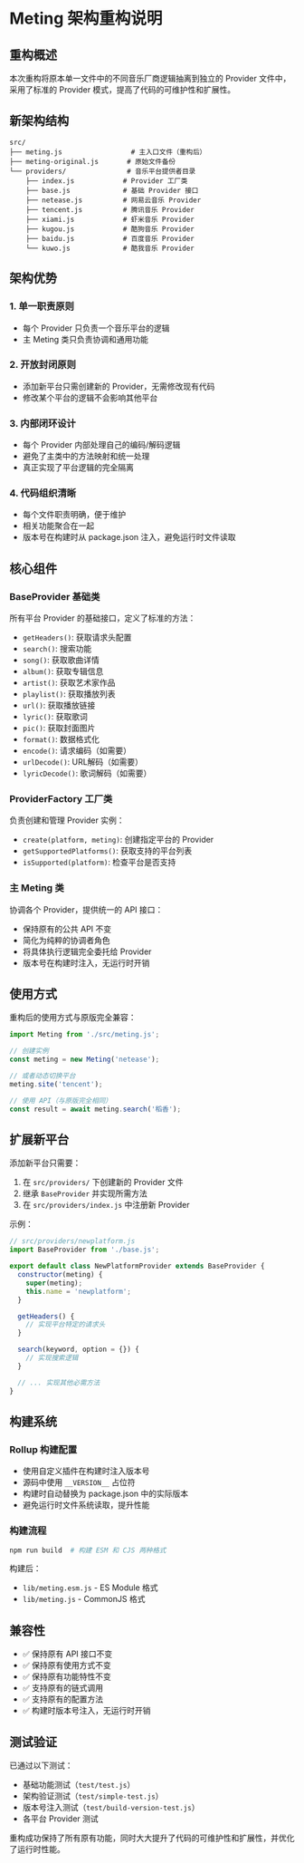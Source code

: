 # Meting 架构重构说明

## 重构概述

本次重构将原本单一文件中的不同音乐厂商逻辑抽离到独立的 Provider 文件中，采用了标准的 Provider 模式，提高了代码的可维护性和扩展性。

## 新架构结构

```
src/
├── meting.js                 # 主入口文件（重构后）
├── meting-original.js       # 原始文件备份
└── providers/               # 音乐平台提供者目录
    ├── index.js            # Provider 工厂类
    ├── base.js             # 基础 Provider 接口
    ├── netease.js          # 网易云音乐 Provider
    ├── tencent.js          # 腾讯音乐 Provider
    ├── xiami.js            # 虾米音乐 Provider
    ├── kugou.js            # 酷狗音乐 Provider
    ├── baidu.js            # 百度音乐 Provider
    └── kuwo.js             # 酷我音乐 Provider
```

## 架构优势

### 1. 单一职责原则
- 每个 Provider 只负责一个音乐平台的逻辑
- 主 Meting 类只负责协调和通用功能

### 2. 开放封闭原则
- 添加新平台只需创建新的 Provider，无需修改现有代码
- 修改某个平台的逻辑不会影响其他平台

### 3. 内部闭环设计
- 每个 Provider 内部处理自己的编码/解码逻辑
- 避免了主类中的方法映射和统一处理
- 真正实现了平台逻辑的完全隔离

### 4. 代码组织清晰
- 每个文件职责明确，便于维护
- 相关功能聚合在一起
- 版本号在构建时从 package.json 注入，避免运行时文件读取

## 核心组件

### BaseProvider 基础类
所有平台 Provider 的基础接口，定义了标准的方法：
- `getHeaders()`: 获取请求头配置
- `search()`: 搜索功能
- `song()`: 获取歌曲详情
- `album()`: 获取专辑信息
- `artist()`: 获取艺术家作品
- `playlist()`: 获取播放列表
- `url()`: 获取播放链接
- `lyric()`: 获取歌词
- `pic()`: 获取封面图片
- `format()`: 数据格式化
- `encode()`: 请求编码（如需要）
- `urlDecode()`: URL解码（如需要）
- `lyricDecode()`: 歌词解码（如需要）

### ProviderFactory 工厂类
负责创建和管理 Provider 实例：
- `create(platform, meting)`: 创建指定平台的 Provider
- `getSupportedPlatforms()`: 获取支持的平台列表
- `isSupported(platform)`: 检查平台是否支持

### 主 Meting 类
协调各个 Provider，提供统一的 API 接口：
- 保持原有的公共 API 不变
- 简化为纯粹的协调者角色
- 将具体执行逻辑完全委托给 Provider
- 版本号在构建时注入，无运行时开销

## 使用方式

重构后的使用方式与原版完全兼容：

```javascript
import Meting from './src/meting.js';

// 创建实例
const meting = new Meting('netease');

// 或者动态切换平台
meting.site('tencent');

// 使用 API（与原版完全相同）
const result = await meting.search('稻香');
```

## 扩展新平台

添加新平台只需要：

1. 在 `src/providers/` 下创建新的 Provider 文件
2. 继承 `BaseProvider` 并实现所需方法
3. 在 `src/providers/index.js` 中注册新 Provider

示例：
```javascript
// src/providers/newplatform.js
import BaseProvider from './base.js';

export default class NewPlatformProvider extends BaseProvider {
  constructor(meting) {
    super(meting);
    this.name = 'newplatform';
  }

  getHeaders() {
    // 实现平台特定的请求头
  }

  search(keyword, option = {}) {
    // 实现搜索逻辑
  }

  // ... 实现其他必需方法
}
```

## 构建系统

### Rollup 构建配置
- 使用自定义插件在构建时注入版本号
- 源码中使用 `__VERSION__` 占位符
- 构建时自动替换为 package.json 中的实际版本
- 避免运行时文件系统读取，提升性能

### 构建流程
```bash
npm run build  # 构建 ESM 和 CJS 两种格式
```

构建后：
- `lib/meting.esm.js` - ES Module 格式
- `lib/meting.js` - CommonJS 格式

## 兼容性

- ✅ 保持原有 API 接口不变
- ✅ 保持原有使用方式不变
- ✅ 保持原有功能特性不变
- ✅ 支持原有的链式调用
- ✅ 支持原有的配置方法
- ✅ 构建时版本号注入，无运行时开销

## 测试验证

已通过以下测试：
- 基础功能测试（`test/test.js`）
- 架构验证测试（`test/simple-test.js`）
- 版本号注入测试（`test/build-version-test.js`）
- 各平台 Provider 测试

重构成功保持了所有原有功能，同时大大提升了代码的可维护性和扩展性，并优化了运行时性能。